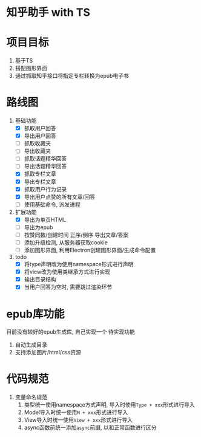 #   知乎助手 with TS

#   项目目标


1.  基于TS
2.  搭配图形界面
3.  通过抓取知乎接口将指定专栏转换为epub电子书

#   路线图
1.  基础功能
    - [x]    抓取用户回答
    - [x]    导出用户回答
    - [ ]    抓取收藏夹
    - [ ]    导出收藏夹
    - [ ]    抓取话题精华回答
    - [ ]    导出话题精华回答
    - [x]    抓取专栏文章
    - [x]    导出专栏文章
    - [x]    抓取用户行为记录
    - [x]    导出用户点赞的所有文章/回答
    - [ ]    使用基础命令, 派发进程
2.  扩展功能
    - [x]    导出为单页HTML
    - [ ]    导出为epub
    - [ ]    按赞同数/创建时间 正序/倒序 导出文章/答案
    - [ ]    添加升级检测, 从服务器获取cookie
    - [ ]    添加图形界面, 利用Electron创建图形界面/生成命令配置
3.  todo
    - [x]    将type声明改为使用namespace形式进行声明
    - [x]    将view改为使用类继承方式进行实现
    - [x]    输出目录结构
    - [x]    当用户回答为空时, 需要跳过渲染环节

#   epub库功能
目前没有较好的epub生成库, 自己实现一个
待实现功能
1.  自动生成目录
2.  支持添加图片/html/css资源

#   代码规范
1.  变量命名规范
    1.  类型统一使用namespace方式声明, 导入时使用`Type + xxx`形式进行导入
    2.  Model导入时统一使用`M + xxx`形式进行导入
    3.  View导入时统一使用`View + xxx`形式进行导入
    4.  async函数前统一添加`async`前缀, 以和正常函数进行区分